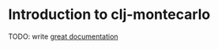 # Introduction to clj-montecarlo

TODO: write [great documentation](http://jacobian.org/writing/what-to-write/)
